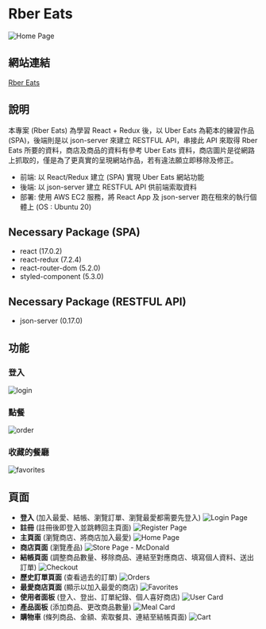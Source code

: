 # Rber Eats
![Home Page](https://www.site-shot.com/cached_image/zaxk3EgdEeyuogJCrBEAAg)

## 網站連結
[Rber Eats](http://food-app.rdchen.me/#/)

## 說明
本專案 (Rber Eats) 為學習 React + Redux 後，以 Uber Eats 為範本的練習作品(SPA)，後端則是以 json-server 來建立 RESTFUL API，串接此 API 來取得 Rber Eats 所要的資料，商店及商品的資料有參考 Uber Eats 資料，商店圖片是從網路上抓取的，僅是為了更真實的呈現網站作品，若有違法願立即移除及修正。 
- 前端: 以 React/Redux 建立 (SPA) 實現 Uber Eats 網站功能 
- 後端: 以 json-server 建立 RESTFUL API 供前端索取資料
- 部署: 使用 AWS EC2 服務，將 React App 及 json-server 跑在租來的執行個體上 (OS : Ubuntu 20)

## Necessary Package (SPA)
- react (17.0.2)
- react-redux (7.2.4)
- react-router-dom (5.2.0)
- styled-component (5.3.0)

## Necessary Package (RESTFUL API)
- json-server (0.17.0)

## 功能

### 登入
![login](/public/RberEats_login.gif)

### 點餐
![order](/public/RberEats_order.gif)

### 收藏的餐廳
![favorites](/public/RberEats_favorites.gif)

## 頁面
- **登入** (加入最愛、結帳、瀏覽訂單、瀏覽最愛都需要先登入)
![Login Page](https://www.site-shot.com/cached_image/JwD0Lkg5EeyHgAJCrBEAAg)
- **註冊** (註冊後即登入並跳轉回主頁面)
![Register Page](https://www.site-shot.com/cached_image/dN4ONEg5EeyjTgJCrBEAAg)
- **主頁面** (瀏覽商店、將商店加入最愛)
![Home Page](https://www.site-shot.com/cached_image/zaxk3EgdEeyuogJCrBEAAg)
- **商店頁面** (瀏覽產品)
![Store Page - McDonald](https://snipboard.io/AxGm9O.jpg)
- **結帳頁面** (調整商品數量、移除商品、連結至對應商店、填寫個人資料、送出訂單)
![Checkout](https://snipboard.io/vLcnHM.jpg)
- **歷史訂單頁面** (查看過去的訂單)
![Orders](https://snipboard.io/K4ZHW5.jpg)
- **最愛商店頁面** (顯示以加入最愛的商店)
![Favorites](https://snipboard.io/EPMQtC.jpg)
- **使用者面板** (登入、登出、訂單紀錄、個人喜好商店)
![User Card](https://snipboard.io/Yxc36i.jpg)
- **產品面板** (添加商品、更改商品數量)
![Meal Card](https://snipboard.io/EfkF31.jpg)
- **購物車** (條列商品、金額、索取餐具、連結至結帳頁面)
![Cart](https://snipboard.io/WixTwd.jpg)
